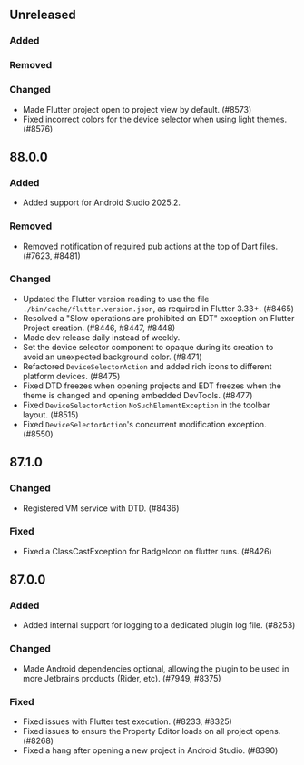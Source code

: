 ## Unreleased

### Added

### Removed

### Changed

- Made Flutter project open to project view by default. (#8573)
- Fixed incorrect colors for the device selector when using light themes. (#8576)

## 88.0.0

### Added

- Added support for Android Studio 2025.2.

### Removed

- Removed notification of required pub actions at the top of Dart files. (#7623, #8481)

### Changed

- Updated the Flutter version reading to use the file `./bin/cache/flutter.version.json`, as required in Flutter 3.33+. (#8465)
- Resolved a "Slow operations are prohibited on EDT" exception on Flutter Project creation. (#8446, #8447, #8448)
- Made dev release daily instead of weekly.
- Set the device selector component to opaque during its creation to avoid an unexpected background color. (#8471)
- Refactored `DeviceSelectorAction` and added rich icons to different platform devices. (#8475)
- Fixed DTD freezes when opening projects and EDT freezes when the theme is changed and opening embedded DevTools. (#8477)
- Fixed `DeviceSelectorAction` `NoSuchElementException` in the toolbar layout. (#8515)
- Fixed `DeviceSelectorAction`'s concurrent modification exception. (#8550)

## 87.1.0

### Changed

- Registered VM service with DTD. (#8436)

### Fixed

- Fixed a ClassCastException for BadgeIcon on flutter runs. (#8426)

## 87.0.0

### Added

- Added internal support for logging to a dedicated plugin log file. (#8253)

### Changed

- Made Android dependencies optional, allowing the plugin to be used in more Jetbrains products (Rider, etc). (#7949, #8375)

### Fixed

- Fixed issues with Flutter test execution. (#8233, #8325)
- Fixed issues to ensure the Property Editor loads on all project opens. (#8268)
- Fixed a hang after opening a new project in Android Studio. (#8390)
